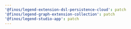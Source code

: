 ```yaml
---
'@finos/legend-extension-dsl-persistence-cloud': patch
'@finos/legend-graph-extension-collection': patch
'@finos/legend-studio-app': patch
---
```

